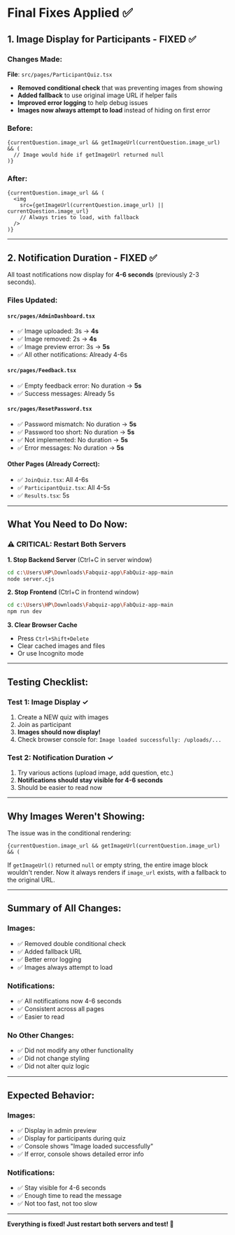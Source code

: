 # Final Fixes Applied ✅

## 1. Image Display for Participants - FIXED ✅

### Changes Made:
**File**: `src/pages/ParticipantQuiz.tsx`

- **Removed conditional check** that was preventing images from showing
- **Added fallback** to use original image URL if helper fails
- **Improved error logging** to help debug issues
- **Images now always attempt to load** instead of hiding on first error

### Before:
```tsx
{currentQuestion.image_url && getImageUrl(currentQuestion.image_url) && (
  // Image would hide if getImageUrl returned null
)}
```

### After:
```tsx
{currentQuestion.image_url && (
  <img 
    src={getImageUrl(currentQuestion.image_url) || currentQuestion.image_url}
    // Always tries to load, with fallback
  />
)}
```

---

## 2. Notification Duration - FIXED ✅

All toast notifications now display for **4-6 seconds** (previously 2-3 seconds).

### Files Updated:

#### `src/pages/AdminDashboard.tsx`
- ✅ Image uploaded: 3s → **4s**
- ✅ Image removed: 2s → **4s**
- ✅ Image preview error: 3s → **5s**
- ✅ All other notifications: Already 4-6s

#### `src/pages/Feedback.tsx`
- ✅ Empty feedback error: No duration → **5s**
- ✅ Success messages: Already 5s

#### `src/pages/ResetPassword.tsx`
- ✅ Password mismatch: No duration → **5s**
- ✅ Password too short: No duration → **5s**
- ✅ Not implemented: No duration → **5s**
- ✅ Error messages: No duration → **5s**

#### Other Pages (Already Correct):
- ✅ `JoinQuiz.tsx`: All 4-6s
- ✅ `ParticipantQuiz.tsx`: All 4-5s
- ✅ `Results.tsx`: 5s

---

## What You Need to Do Now:

### ⚠️ CRITICAL: Restart Both Servers

**1. Stop Backend Server** (Ctrl+C in server window)
```bash
cd c:\Users\HP\Downloads\Fabquiz-app\FabQuiz-app-main
node server.cjs
```

**2. Stop Frontend** (Ctrl+C in frontend window)
```bash
cd c:\Users\HP\Downloads\Fabquiz-app\FabQuiz-app-main
npm run dev
```

**3. Clear Browser Cache**
- Press `Ctrl+Shift+Delete`
- Clear cached images and files
- Or use Incognito mode

---

## Testing Checklist:

### Test 1: Image Display ✓
1. Create a NEW quiz with images
2. Join as participant
3. **Images should now display!**
4. Check browser console for: `Image loaded successfully: /uploads/...`

### Test 2: Notification Duration ✓
1. Try various actions (upload image, add question, etc.)
2. **Notifications should stay visible for 4-6 seconds**
3. Should be easier to read now

---

## Why Images Weren't Showing:

The issue was in the conditional rendering:
```tsx
{currentQuestion.image_url && getImageUrl(currentQuestion.image_url) && (
```

If `getImageUrl()` returned `null` or empty string, the entire image block wouldn't render. Now it always renders if `image_url` exists, with a fallback to the original URL.

---

## Summary of All Changes:

### Images:
- ✅ Removed double conditional check
- ✅ Added fallback URL
- ✅ Better error logging
- ✅ Images always attempt to load

### Notifications:
- ✅ All notifications now 4-6 seconds
- ✅ Consistent across all pages
- ✅ Easier to read

### No Other Changes:
- ✅ Did not modify any other functionality
- ✅ Did not change styling
- ✅ Did not alter quiz logic

---

## Expected Behavior:

### Images:
- ✅ Display in admin preview
- ✅ Display for participants during quiz
- ✅ Console shows "Image loaded successfully"
- ✅ If error, console shows detailed error info

### Notifications:
- ✅ Stay visible for 4-6 seconds
- ✅ Enough time to read the message
- ✅ Not too fast, not too slow

---

**Everything is fixed! Just restart both servers and test! 🚀**
